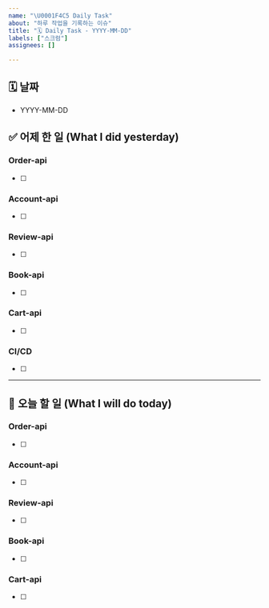 ```yaml
---
name: "\U0001F4C5 Daily Task"
about: "하루 작업을 기록하는 이슈"
title: "🗓️ Daily Task - YYYY-MM-DD"
labels: ["스크럼"]
assignees: []

---
```


## 🗓️ 날짜
- YYYY-MM-DD

## ✅ 어제 한 일 (What I did yesterday)

### Order-api
- [ ] 

### Account-api
- [ ] 

### Review-api
- [ ] 

### Book-api
- [ ] 

### Cart-api
- [ ] 

### CI/CD
- [ ] 

---

## 🔧 오늘 할 일 (What I will do today)

### Order-api
- [ ] 

### Account-api
- [ ] 

### Review-api
- [ ] 

### Book-api
- [ ] 

### Cart-api
- [ ] 

